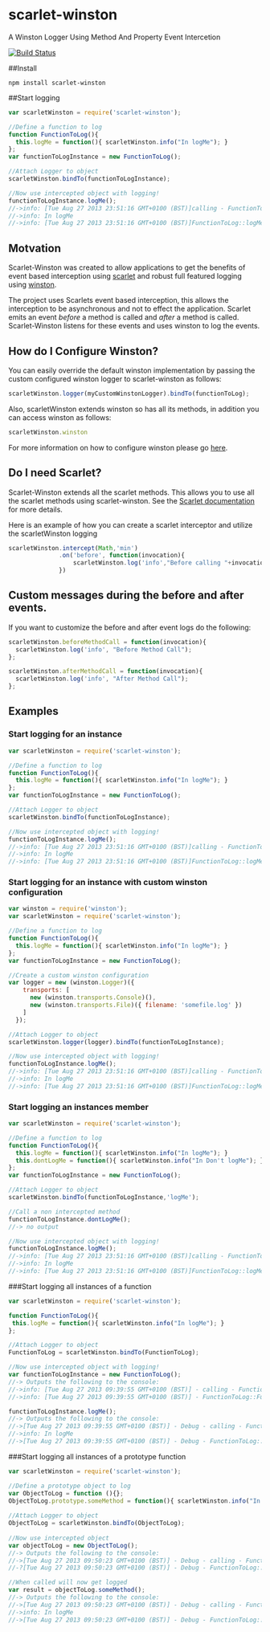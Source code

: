 scarlet-winston
===============

A Winston Logger Using Method And Property Event Intercetion


[![Build Status](https://travis-ci.org/scarletjs/scarlet-winston.png?branch=master)](https://travis-ci.org/scarletjs/scarlet-winston)

##Install

`npm install scarlet-winston`

##Start logging

```javascript
var scarletWinston = require('scarlet-winston');

//Define a function to log
function FunctionToLog(){
  this.logMe = function(){ scarletWinston.info("In logMe"); }
};
var functionToLogInstance = new FunctionToLog();

//Attach Logger to object
scarletWinston.bindTo(functionToLogInstance);

//Now use intercepted object with logging!
functionToLogInstance.logMe();
//->info: [Tue Aug 27 2013 23:51:16 GMT+0100 (BST)]calling - FunctionToLog::logMe()
//->info: In logMe
//->info: [Tue Aug 27 2013 23:51:16 GMT+0100 (BST)]FunctionToLog::logMe() - returned:undefined - execution time(0:0:0.1)
```

## Motvation

Scarlet-Winston was created to allow applications to get the benefits of event based interception using [scarlet](https://github.com/scarletjs/scarlet) and robust full featured logging using [winston](https://github.com/flatiron/winston).

The project uses Scarlets event based interception, this allows the interception to be asynchronous and not to effect the application.  Scarlet emits an event *before* a method is called and *after* a method is called.  Scarlet-Winston listens for these events and uses winston to log the events.

## How do I Configure Winston?

You can easily override the default winston implementation by passing the custom configured winston logger to scarlet-winston as follows:

```javascript
scarletWinston.logger(myCustomWinstonLogger).bindTo(functionToLog);
```

Also, scarletWinston extends winston so has all its methods, in addition you can access winston as follows:

```javascript
scarletWinston.winston
```

For more information on how to configure winston please go [here](https://github.com/flatiron/winston).

## Do I need Scarlet?

Scarlet-Winston extends all the scarlet methods.  This allows you to use all the scarlet methods using scarlet-winston.  See the [Scarlet documentation](https://github.com/scarletjs/scarlet)  for more details.

Here is an example of how you can create a scarlet interceptor and utilize the scarletWinston logging
```javascript
scarletWinston.intercept(Math,'min')
              .on('before', function(invocation){
                  scarletWinston.log('info',"Before calling "+invocation.objectName);
              })
```

## Custom messages during the before and after events.

If you want to customize the before and after event logs do the following:

```javascript
scarletWinston.beforeMethodCall = function(invocation){
  scarletWinston.log('info', "Before Method Call");
};

scarletWinston.afterMethodCall = function(invocation){
  scarletWinston.log('info', "After Method Call");
};
```

## Examples


### Start logging for an instance

```javascript
var scarletWinston = require('scarlet-winston');

//Define a function to log
function FunctionToLog(){
  this.logMe = function(){ scarletWinston.info("In logMe"); }
};
var functionToLogInstance = new FunctionToLog();

//Attach Logger to object
scarletWinston.bindTo(functionToLogInstance);

//Now use intercepted object with logging!
functionToLogInstance.logMe();
//->info: [Tue Aug 27 2013 23:51:16 GMT+0100 (BST)]calling - FunctionToLog::logMe()
//->info: In logMe
//->info: [Tue Aug 27 2013 23:51:16 GMT+0100 (BST)]FunctionToLog::logMe() - returned:undefined - execution time(0:0:0.1)
```

### Start logging for an instance with custom winston configuration

```javascript
var winston = require('winston');
var scarletWinston = require('scarlet-winston');

//Define a function to log
function FunctionToLog(){
  this.logMe = function(){ scarletWinston.info("In logMe"); }
};
var functionToLogInstance = new FunctionToLog();

//Create a custom winston configuration
var logger = new (winston.Logger)({
    transports: [
      new (winston.transports.Console)(),
      new (winston.transports.File)({ filename: 'somefile.log' })
    ]
  });

//Attach Logger to object
scarletWinston.logger(logger).bindTo(functionToLogInstance);

//Now use intercepted object with logging!
functionToLogInstance.logMe();
//->info: [Tue Aug 27 2013 23:51:16 GMT+0100 (BST)]calling - FunctionToLog::logMe()
//->info: In logMe
//->info: [Tue Aug 27 2013 23:51:16 GMT+0100 (BST)]FunctionToLog::logMe() - returned:undefined - execution time(0:0:0.1)
```

### Start logging an instances member

```javascript
var scarletWinston = require('scarlet-winston');

//Define a function to log
function FunctionToLog(){
  this.logMe = function(){ scarletWinston.info("In logMe"); }
  this.dontLogMe = function(){ scarletWinston.info("In Don't logMe"); }
};
var functionToLogInstance = new FunctionToLog();

//Attach Logger to object
scarletWinston.bindTo(functionToLogInstance,'logMe');

//Call a non intercepted method
functionToLogInstance.dontLogMe();
//-> no output

//Now use intercepted object with logging!
functionToLogInstance.logMe();
//->info: [Tue Aug 27 2013 23:51:16 GMT+0100 (BST)]calling - FunctionToLog::logMe()
//->info: In logMe
//->info: [Tue Aug 27 2013 23:51:16 GMT+0100 (BST)]FunctionToLog::logMe() - returned:undefined - execution time(0:0:0.1)
```

###Start logging all instances of a function

 ```javascript
var scarletWinston = require('scarlet-winston');

function FunctionToLog(){
  this.logMe = function(){ scarletWinston.info("In logMe"); }
};

//Attach Logger to object
FunctionToLog = scarletWinston.bindTo(FunctionToLog);

//Now use intercepted object with logging!
var functionToLogInstance = new FunctionToLog();
//-> Outputs the following to the console:
//->info: [Tue Aug 27 2013 09:39:55 GMT+0100 (BST)] - calling - FunctionToLog::FunctionToLog()
//->info: [Tue Aug 27 2013 09:39:55 GMT+0100 (BST)] - FunctionToLog::FunctionToLog() - returned:undefined - execution time(0:0:0.0)

functionToLogInstance.logMe();
//-> Outputs the following to the console:
//->[Tue Aug 27 2013 09:39:55 GMT+0100 (BST)] - Debug - calling - FunctionToLog::logMe()
//->info: In logMe
//->[Tue Aug 27 2013 09:39:55 GMT+0100 (BST)] - Debug - FunctionToLog::logMe() - returned:undefined - execution time(0:0:0.0)
```

###Start logging all instances of a prototype function

 ```javascript
var scarletWinston = require('scarlet-winston');
 
//Define a prototype object to log
var ObjectToLog = function (){};
ObjectToLog.prototype.someMethod = function(){ scarletWinston.info("In logMe"); };
  
//Attach Logger to object
ObjectToLog = scarletWinston.bindTo(ObjectToLog);
  
//Now use intercepted object 
var objectToLog = new ObjectToLog();
//-> Outputs the following to the console:
//->[Tue Aug 27 2013 09:50:23 GMT+0100 (BST)] - Debug - calling - FunctionToLog::FunctionToLog()
//-?[Tue Aug 27 2013 09:50:23 GMT+0100 (BST)] - Debug - FunctionToLog::FunctionToLog() - returned:undefined - execution time(0:0:0.1)

//When called will now get logged
var result = objectToLog.someMethod();
//-> Outputs the following to the console:
//->[Tue Aug 27 2013 09:50:23 GMT+0100 (BST)] - Debug - calling - FunctionToLog::logMe()
//->info: In logMe
//->[Tue Aug 27 2013 09:50:23 GMT+0100 (BST)] - Debug - FunctionToLog::logMe() - returned:undefined - execution time(0:0:0.0)
```
